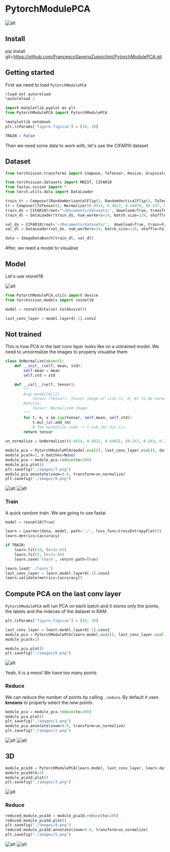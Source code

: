 
# PytorchModulePCA

![alt](https://raw.githubusercontent.com/FrancescoSaverioZuppichini/PytorchModulePCA/master/images/2.png)

## Install

pip install git+https://github.com/FrancescoSaverioZuppichini/PytorchModulePCA.git


## Getting started

First we need to load `PytorchModulePCA`


```python
%load_ext autoreload
%autoreload 2
```


```python
import matplotlib.pyplot as plt
from PytorchModulePCA import PytorchModulePCA
```


```python
%matplotlib notebook
plt.rcParams['figure.figsize'] = [10, 10]
```


```python
TRAIN = False
```

Then we need some data to work with, let's use the CIFAR10 dataset

## Dataset


```python
from torchvision.transforms import Compose, ToTensor, Resize, Grayscale, RandomHorizontalFlip, RandomVerticalFlip, Normalize

from torchvision.datasets import MNIST, CIFAR10
from fastai.vision import *
from torch.utils.data import DataLoader

train_tr = Compose([RandomHorizontalFlip(), RandomVerticalFlip(), ToTensor(), Normalize((0.4914, 0.4822, 0.4465), (0.247, 0.243, 0.261))])
tr = Compose([ToTensor(), Normalize((0.4914, 0.4822, 0.4465), (0.247, 0.243, 0.261))])
train_ds = CIFAR10(root='~/Documents/datasets/', download=True, transform=train_tr)
train_dl = DataLoader(train_ds, num_workers=14, batch_size=128, shuffle=True)

val_ds = CIFAR10(root='~/Documents/datasets/',  download=True, train=False, transform=tr)
val_dl = DataLoader(val_ds, num_workers=14, batch_size=128, shuffle=False)

data = ImageDataBunch(train_dl, val_dl)
```

After, we need a model to visualise

## Model
Let's use resnet18 

![alt](https://hackernoon.com/hn-images/1*uJ0IrP9JXYE2hHAzMjorQA.png)



```python
from PytorchModulePCA.utils import device 
from torchvision.models import resnet18

model = resnet18(False).to(device())

last_conv_layer = model.layer4[-1].conv2
```

## Not trained

This is how PCA in the last conv layer looks like on a untrained model. We need to unnormalize the images to properly visualise them


```python
class UnNormalize(object):
    def __init__(self, mean, std):
        self.mean = mean
        self.std = std

    def __call__(self, tensor):
        """
        Args:model[0][2]
            tensor (Tensor): Tensor image of size (C, H, W) to be normalized.
        Returns:
            Tensor: Normalized image.
        """
        for t, m, s in zip(tensor, self.mean, self.std):
            t.mul_(s).add_(m)
            # The normalize code -> t.sub_(m).div_(s)
        return tensor
    
un_normalize = UnNormalize((0.4914, 0.4822, 0.4465), (0.247, 0.243, 0.261))
```


```python
module_pca = PytorchModulePCA(model.eval(), last_conv_layer.eval(), data.valid_dl)
module_pca(k=2, n_batches=None)
module_pca = module_pca.reduce(to=200)
module_pca.plot()
plt.savefig("./images/7.png") 
module_pca.annotate(zoom=0.6, transform=un_normalize)
plt.savefig("./images/8.png") 
```
![alt](https://raw.githubusercontent.com/FrancescoSaverioZuppichini/PytorchModulePCA/master/images/7.png)
![alt](https://raw.githubusercontent.com/FrancescoSaverioZuppichini/PytorchModulePCA/master/images/8.png)

### Train
A quick random train. We are going to use fastai


```python
model = resnet18(True)

learn = Learner(data, model, path='./', loss_func=CrossEntropyFlat())
learn.metrics=[accuracy]
```


```python
if TRAIN:
    learn.fit(10, lr=1e-03)
    learn.fit(5, lr=1e-04)
    learn.save('learn', return_path=True)
```


```python
learn.load('./learn')
last_conv_layer = learn.model.layer4[-1].conv2
learn.validate(metrics=[accuracy])
```

## Compute PCA on the last conv layer
`PytorchModulePCA` will run PCA on each batch and it stores only the points, the labels and the indeces of the dataset in RAM



```python
plt.rcParams['figure.figsize'] = [10, 10]
```


```python
last_conv_layer = learn.model.layer4[-1].conv2
module_pca = PytorchModulePCA(learn.model.eval(), last_conv_layer.eval(), data.valid_dl)
module_pca(k=2)
```


```python
module_pca.plot()
plt.savefig("./images/0.png") 
```
![alt](https://raw.githubusercontent.com/FrancescoSaverioZuppichini/PytorchModulePCA/master/images/0.png)

Yeah, it is a mess! We have too many points

### Reduce
We can reduce the number of points by calling `.reduce`. By default it uses **kmeans** to properly select the new points.


```python
module_pca = module_pca.reduce(to=200)
module_pca.plot()
plt.savefig("./images/1.png") 
module_pca.annotate(zoom=0.6, transform=un_normalize)
plt.savefig("./images/2.png") 
```
![alt](https://raw.githubusercontent.com/FrancescoSaverioZuppichini/PytorchModulePCA/master/images/1.png)
![alt](https://raw.githubusercontent.com/FrancescoSaverioZuppichini/PytorchModulePCA/master/images/2.png)

## 3D


```python
module_pca3d = PytorchModulePCA(learn.model, last_conv_layer, learn.data.valid_dl)
module_pca3d(k=3)
module_pca3d.plot()
plt.savefig("./images/3.png") 
```
![alt](https://raw.githubusercontent.com/FrancescoSaverioZuppichini/PytorchModulePCA/master/images/3.png)

### Reduce


```python
reduced_module_pca3d = module_pca3d.reduce(to=200)
reduced_module_pca3d.plot()
plt.savefig("./images/4.png") 
reduced_module_pca3d.annotate(zoom=0.6, transform=un_normalize)
plt.savefig("./images/5.png") 
```
![alt](https://raw.githubusercontent.com/FrancescoSaverioZuppichini/PytorchModulePCA/master/images/4.png)
![alt](https://raw.githubusercontent.com/FrancescoSaverioZuppichini/PytorchModulePCA/master/images/5.png)
